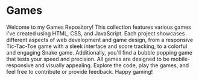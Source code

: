# Games
Welcome to my Games Repository! This collection features various games I've created using HTML, CSS, and JavaScript. Each project showcases different aspects of web development and game design, from a responsive Tic-Tac-Toe game with a sleek interface and score tracking, to a colorful and engaging Snake game. Additionally, you'll find a bubble popping game that tests your speed and precision. All games are designed to be mobile-responsive and visually appealing. Explore the code, play the games, and feel free to contribute or provide feedback. Happy gaming!

